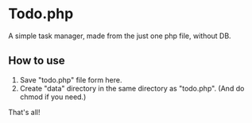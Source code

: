 # Todo.php

A simple task manager, made from the just one php file, without DB.

## How to use

1. Save "todo.php" file form here.
1. Create "data" directory in the same directory as "todo.php". (And do chmod if you need.)

That's all!
